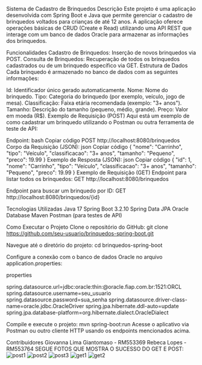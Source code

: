Sistema de Cadastro de Brinquedos
Descrição
Este projeto é uma aplicação desenvolvida com Spring Boot e Java que permite gerenciar o cadastro de brinquedos voltados para crianças de até 12 anos. A aplicação oferece operações básicas de CRUD (Create e Read) utilizando uma API REST que interage com um banco de dados Oracle para armazenar as informações dos brinquedos.

Funcionalidades
Cadastro de Brinquedos: Inserção de novos brinquedos via POST.
Consulta de Brinquedos: Recuperação de todos os brinquedos cadastrados ou de um brinquedo específico via GET.
Estrutura de Dados
Cada brinquedo é armazenado no banco de dados com as seguintes informações:

Id: Identificador único gerado automaticamente.
Nome: Nome do brinquedo.
Tipo: Categoria do brinquedo (por exemplo, veículo, jogo de mesa).
Classificação: Faixa etária recomendada (exemplo: "3+ anos").
Tamanho: Descrição do tamanho (pequeno, médio, grande).
Preço: Valor em moeda (R$).
Exemplo de Requisição (POST)
Aqui está um exemplo de como cadastrar um brinquedo utilizando o Postman ou outra ferramenta de teste de API:

Endpoint:
bash
Copiar código
POST http://localhost:8080/brinquedos
Corpo da Requisição (JSON):
json
Copiar código
{
    "nome": "Carrinho",
    "tipo": "Veículo",
    "classificacao": "3+ anos",
    "tamanho": "Pequeno",
    "preco": 19.99
}
Exemplo de Resposta (JSON):
json
Copiar código
{
    "id": 1,
    "nome": "Carrinho",
    "tipo": "Veículo",
    "classificacao": "3+ anos",
    "tamanho": "Pequeno",
    "preco": 19.99
}
Exemplo de Requisição (GET)
Endpoint para listar todos os brinquedos:
GET http://localhost:8080/brinquedos

Endpoint para buscar um brinquedo por ID:
GET http://localhost:8080/brinquedos/{id}

Tecnologias Utilizadas
Java 17
Spring Boot 3.2.10
Spring Data JPA
Oracle Database
Maven
Postman (para testes de API)

Como Executar o Projeto
Clone o repositório do GitHub:
git clone https://github.com/seu-usuario/brinquedos-spring-boot.git

Navegue até o diretório do projeto:
cd brinquedos-spring-boot

Configure a conexão com o banco de dados Oracle no arquivo application.properties:

properties

spring.datasource.url=jdbc:oracle:thin:@oracle.fiap.com.br:1521:ORCL
spring.datasource.username=seu_usuario
spring.datasource.password=sua_senha
spring.datasource.driver-class-name=oracle.jdbc.OracleDriver
spring.jpa.hibernate.ddl-auto=update
spring.jpa.database-platform=org.hibernate.dialect.OracleDialect

Compile e execute o projeto:
mvn spring-boot:run
Acesse o aplicativo via Postman ou outro cliente HTTP usando os endpoints mencionados acima.

Contribuidores
Giovanna Lima Giantomaso - RM553369
Rebeca Lopes - RM553764
SEGUE FOTOS QUE MOSTRA O SUCESSO DO GET E POST:
![post1](https://github.com/user-attachments/assets/a506bba0-c1e1-494b-bc62-4531bcf435b6)
![post2](https://github.com/user-attachments/assets/b7ef56f8-b1f7-40bd-92f1-1d8541cd1fdd)
![post3](https://github.com/user-attachments/assets/ad0a4097-25ed-414c-8e98-d4f9f94c550a)
![get1](https://github.com/user-attachments/assets/e876c647-9a74-4cfd-a829-ba7093c49f92)
![get2](https://github.com/user-attachments/assets/f56025b0-90f0-472f-bd8b-cf5ae8b47d2c)





